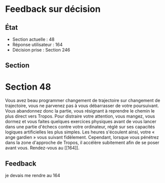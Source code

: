 # Feedback sur décision

## État
- Section actuelle : 48
- Réponse utilisateur : 164
- Décision prise : Section 246

## Section
# Section 48

Vous avez beau programmer changement de trajectoire sur changement de trajectoire, vous ne parvenez pas à vous débarrasser de votre poursuivant. Vous abandonnez donc la partie, vous résignant à reprendre le chemin le plus direct vers Tropos. Pour distraire votre attention, vous mangez, vous dormez et vous faites quelques exercices physiques avant de vous lancer dans une partie d'échecs contre votre ordinateur, réglé sur ses capacités logiques artificielles les plus simples. Les heures s'écoulent ainsi, votre « ange gardien » vous suivant fidèlement. Cependant, lorsque vous pénétrez dans la zone d'approche de Tropos, il accélère subitement afin de se poser avant vous. Rendez-vous au [[164]].

## Feedback
je devais me rendre au 164

